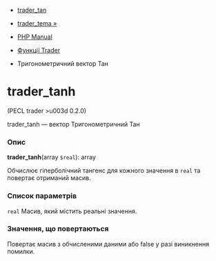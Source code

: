 - [ trader_tan](function.trader-tan.md)
- [trader_tema »](function.trader-tema.md)

- [PHP Manual](index.md)
- [Функції Trader](ref.trader.md)
- Тригонометричний вектор Тан

# trader_tanh

(PECL trader \>u003d 0.2.0)

trader_tanh — вектор Тригонометричний Тан

### Опис

**trader_tanh**(array `$real`): array

Обчислює гіперболічний тангенс для кожного значення в `real` та
повертає отриманий масив.

### Список параметрів

`real`
Масив, який містить реальні значення.

### Значення, що повертаються

Повертає масив з обчисленими даними або false у разі
виникнення помилки.
